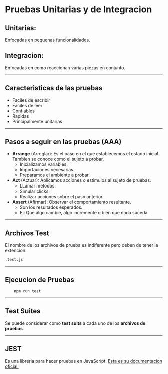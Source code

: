 # Pruebas Unitarias y de Integracion

## Unitarias:
Enfocadas en pequenas funcionalidades.

## Integracion:
Enfocadas en como reaccionan varias piezas en conjunto.

---

## Caracteristicas de las pruebas
- Faciles de escribir
- Faciles de leer
- Confiables
- Rapidas
- Principalmente unitarias

---

## Pasos a seguir en las pruebas (AAA)
* __Arrange__ (Arreglar): Es el paso en el que establecemos el estado inicial. Tambien se conoce como el sujeto a probar.
    - Inicializamos variables.
    - Importaciones necesarias.
    - Preparamos el ambiente a probar.
* __Act__ (Actuar): Aplicamos acciones o estimulos al sujeto de pruebas.
    - LLamar metodos.
    - Simular clicks.
    - Realizar acciones sobre el paso anterior.
* __Assert__ (Afirmar): Observar el comportamiento resultante.
    - Son los resultados esperados.
    - Ej: Que algo cambie, algo incremente o bien que nada suceda.

---

## Archivos Test

El nombre de los archivos de prueba es indiferente pero deben de tener la extencion:
```
.test.js
```

---

## Ejecucion de Pruebas

```
    npm run test
```

---

## Test Suites

Se puede considerar como __test suits__ a cada uno de los __archivos de pruebas__.

---

## JEST

Es una libreria para hacer pruebas en JavaScript. [Esta es su documentacion oficial.](https://jestjs.io/)

